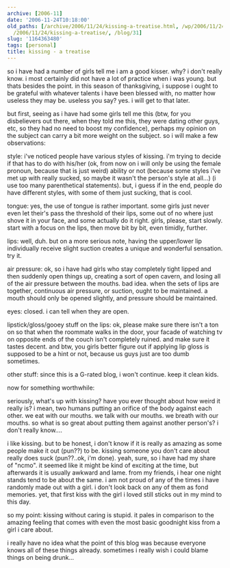 ```yaml
---
archive: [2006-11]
date: '2006-11-24T10:18:00'
old_paths: [/archive/2006/11/24/kissing-a-treatise.html, /wp/2006/11/24/kissing-a-treatise/,
  /2006/11/24/kissing-a-treatise/, /blog/31]
slug: '1164363480'
tags: [personal]
title: kissing - a treatise
---
```


so i have had a number of girls tell me i am a good kisser. why? i don't
really know. i most certainly did not have a lot of practice when i was
young. but thats besides the point. in this season of thanksgiving,
i suppose i ought to be grateful with whatever talents i have been blessed
with, no matter how useless they may be. useless you say? yes. i will get
to that later.

but first, seeing as i have had some girls tell me this (btw, for you
disbelievers out there, when they told me this, they were dating other
guys, etc, so they had no need to boost my confidence), perhaps my opinion
on the subject can carry a bit more weight on the subject. so i will make
a few observations:

style: i've noticed people have various styles of kissing. i'm trying to
decide if that has to do with his/her (ok, from now on i will only be
using the female pronoun, because that is just weird) ability or not
(because some styles i've met up with really sucked, so maybe it wasn't
the person's style at all...) (i use too many parenthetical statements).
but, i guess if in the end, people do have different styles, with some of
them just sucking, that is cool.

tongue: yes, the use of tongue is rather important. some girls just never
even let their's pass the threshold of their lips, some out of no where
just shove it in your face, and some actually do it right. girls, please,
start slowly. start with a focus on the lips, then move bit by bit, even
timidly, further.

lips: well, duh. but on a more serious note, having the upper/lower lip
individually receive slight suction creates a unique and wonderful
sensation. try it.

air pressure: ok, so i have had girls who stay completely tight lipped and
then suddenly open things up, creating a sort of open cavern, and losing
all of the air pressure between the mouths. bad idea. when the sets of
lips are together, continuous air pressure, or suction, ought to be
maintained. a mouth should only be opened slightly, and pressure should be
maintained.

eyes: closed. i can tell when they are open.

lipstick/gloss/gooey stuff on the lips: ok, please make sure there isn't
a ton on so that when the roommate walks in the door, your facade of
watching tv on opposite ends of the couch isn't completely ruined. and
make sure it tastes decent. and btw, you girls better figure out if
applying lip gloss is supposed to be a hint or not, because us guys just
are too dumb sometimes.

other stuff: since this is a G-rated blog, i won't continue. keep it clean
kids.

now for something worthwhile:

seriously, what's up with kissing? have you ever thought about how weird
it really is? i mean, two humans putting an orifice of the body against
each other. we eat with our mouths. we talk with our mouths. we breath
with our mouths. so what is so great about putting them against another
person's? i don't really know....

i like kissing. but to be honest, i don't know if it is really as amazing
as some people make it out (pun??) to be. kissing someone you don't care
about really does suck (pun??..ok, i'm done). yeah, sure, so i have had my
share of "ncmo". it seemed like it might be kind of exciting at the time,
but afterwards it is usually awkward and lame. from my friends, i hear one
night stands tend to be about the same. i am not proud of any of the times
i have randomly made out with a girl. i don't look back on any of them as
fond memories. yet, that first kiss with the girl i loved still sticks out
in my mind to this day.

so my point: kissing without caring is stupid. it pales in comparison to
the amazing feeling that comes with even the most basic goodnight kiss
from a girl i care about.

i really have no idea what the point of this blog was because everyone
knows all of these things already. sometimes i really wish i could blame
things on being drunk...

